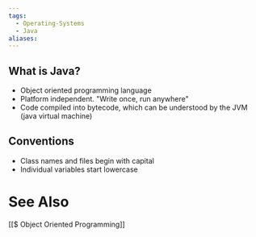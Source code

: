 ```yaml
---
tags:
  - Operating-Systems
  - Java
aliases:
---
```

## What is Java?
- Object oriented programming language
- Platform independent. "Write once, run anywhere"
- Code compiled into bytecode, which can be understood by the JVM (java virtual machine)

## Conventions
- Class names and files begin with capital
- Individual variables start lowercase
 
# See Also
[[$ Object Oriented Programming]]  